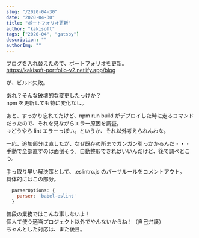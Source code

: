 ```yaml
---
slug: "/2020-04-30"
date: "2020-04-30"
title: "ポートフォリオ更新"
author: "kakisoft"
tags: ["2020-04", "gatsby"]
description: ""
authorImg: ""
---
```


ブログを入れ替えたので、ポートフォリオを更新。  
<https://kakisoft-portfolio-v2.netlify.app/blog>  

が、ビルド失敗。  

あれ？そんな破壊的な変更したっけか？  
npm を更新しても特に変化なし。  

あと、すっかり忘れてたけど、npm run build がデプロイした時に走るコマンドだったので、それを見ながらエラー原因を調査。  
→どうやら lint エラーっぽい。というか、それ以外考えられんわな。  

一応、追加部分は直したが、なぜ既存の所までガンガン引っかかるんだ・・・  
手動で全部直すのは面倒そう。自動整形できればいいんだけど、後で調べとこう。  

手っ取り早い解決策として、.eslintrc.js のパーサルールをコメントアウト。  
具体的にはこの部分。  
```js
  parserOptions: {
    parser: 'babel-eslint'
  }
```

普段の業務ではこんな事しないよ！  
個人て使う適当プロジェクト以外でやんないからね！（自己弁護）  
ちゃんとした対応は、また後日。

